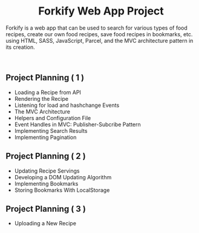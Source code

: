 <h1 align="center">Forkify Web App Project</h1>

<p>Forkify is a web app that can be used to search for various types of food recipes, create our own food recipes, save food recipes in bookmarks, etc.</br>using HTML, SASS, JavaScript, Parcel, and the MVC architecture pattern in its creation.</p>

</br>

<h2>Project Planning ( 1 )</h2>

- Loading a Recipe from API
- Rendering the Recipe
- Listening for load and hashchange Events
- The MVC Architecture
- Helpers and Configuration File
- Event Handles in MVC: Publisher-Subcribe Pattern
- Implementing Search Results
- Implementing Pagination

<h2>Project Planning ( 2 )</h2>

- Updating Recipe Servings
- Developing a DOM Updating Algorithm
- Implementing Bookmarks
- Storing Bookmarks With LocalStorage

<h2>Project Planning ( 3 )</h2>

- Uploading a New Recipe
